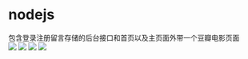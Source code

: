 # nodejs
包含登录注册留言存储的后台接口和首页以及主页面外带一个豆瓣电影页面<br>
![](https://img-blog.csdnimg.cn/6972b22d8a1a46e29145152d1cb8e55b.png?x-oss-process=image/watermark,type_d3F5LXplbmhlaQ,shadow_50,text_Q1NETiBAc3RhcnRlcl95b34=,size_20,color_FFFFFF,t_70,g_se,x_16) 
![](https://img-blog.csdnimg.cn/3f51044eeaeb42c79172d38982f07626.png?x-oss-process=image/watermark,type_d3F5LXplbmhlaQ,shadow_50,text_Q1NETiBAc3RhcnRlcl95b34=,size_20,color_FFFFFF,t_70,g_se,x_16)
![](https://img-blog.csdnimg.cn/a36d75d9aff7426bb116fef1d32c7b66.png?x-oss-process=image/watermark,type_d3F5LXplbmhlaQ,shadow_50,text_Q1NETiBAc3RhcnRlcl95b34=,size_20,color_FFFFFF,t_70,g_se,x_16)
![](https://img-blog.csdnimg.cn/76365e4c8a034ad387d0ec0e84273ba1.png?x-oss-process=image/watermark,type_d3F5LXplbmhlaQ,shadow_50,text_Q1NETiBAc3RhcnRlcl95b34=,size_20,color_FFFFFF,t_70,g_se,x_16)
